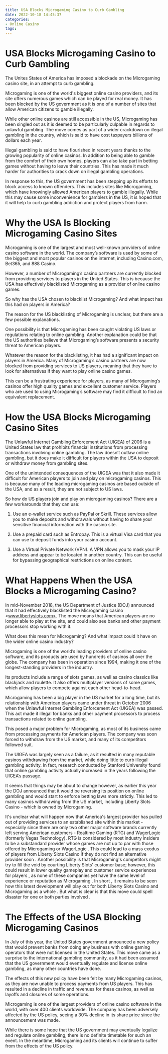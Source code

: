 ```yaml
---
title: USA Blocks Microgaming Casino to Curb Gambling
date: 2022-10-18 14:45:37
categories:
- Online Casino
tags:
---
```



#  USA Blocks Microgaming Casino to Curb Gambling

The Unites States of America has imposed a blockade on the Microgaming casino site, in an attempt to curb gambling.

Microgaming is one of the world's biggest online casino providers, and its site offers numerous games which can be played for real money. It has been blocked by the US government as it is one of a number of sites that allow American citizens to gamble illegally.

While other online casinos are still accessible in the US, Microgaming has been singled out as it is deemed to be particularly culpable in regards to unlawful gambling. The move comes as part of a wider crackdown on illegal gambling in the country, which is said to have cost taxpayers billions of dollars each year.

Illegal gambling is said to have flourished in recent years thanks to the growing popularity of online casinos. In addition to being able to gamble from the comfort of their own homes, players can also take part in betting games without having to leave their countries. This has made it much harder for authorities to crack down on illegal gambling operations.

In response to this, the US government has been stepping up its efforts to block access to known offenders. This includes sites like Microgaming, which have knowingly allowed American players to gamble illegally. While this may cause some inconvenience for gamblers in the US, it is hoped that it will help to curb gambling addiction and protect players from harm.

#  Why the USA Is Blocking Microgaming Casino Sites

Microgaming is one of the largest and most well-known providers of online casino software in the world. The company’s software is used by some of the biggest and most popular casinos on the internet, including Casino.com, Bet365, and 888 Casino.

However, a number of Microgaming’s casino partners are currently blocked from providing services to players in the United States. This is because the USA has effectively blacklisted Microgaming as a provider of online casino games.

So why has the USA chosen to blacklist Microgaming? And what impact has this had on players in America?

The reason for the US blacklisting of Microgaming is unclear, but there are a few possible explanations.

One possibility is that Microgaming has been caught violating US laws or regulations relating to online gambling. Another explanation could be that the US authorities believe that Microgaming’s software presents a security threat to American players.

Whatever the reason for the blacklisting, it has had a significant impact on players in America. Many of Microgaming’s casino partners are now blocked from providing services to US players, meaning that they have to look for alternatives if they want to play online casino games.

This can be a frustrating experience for players, as many of Microgaming’s casinos offer high quality games and excellent customer service. Players who are used to using Microgaming’s software may find it difficult to find an equivalent replacement.

#  How the USA Blocks Microgaming Casino Sites

The Unlawful Internet Gambling Enforcement Act (UIGEA) of 2006 is a United States law that prohibits financial institutions from processing transactions involving online gambling. The law doesn’t outlaw online gambling, but it does make it difficult for players within the USA to deposit or withdraw money from gambling sites.

One of the unintended consequences of the UIGEA was that it also made it difficult for American players to join and play on microgaming casinos. This is because many of the leading microgaming casinos are based outside of the USA, and as a result, they are not subject to US laws.

So how do US players join and play on microgaming casinos? There are a few workarounds that they can use:

1) Use an e-wallet service such as PayPal or Skrill. These services allow you to make deposits and withdrawals without having to share your sensitive financial information with the casino site.

2) Use a prepaid card such as Entropay. This is a virtual Visa card that you can use to deposit funds into your casino account.

3) Use a Virtual Private Network (VPN). A VPN allows you to mask your IP address and appear to be located in another country. This can be useful for bypassing geographical restrictions on online content.

#  What Happens When the USA Blocks a Microgaming Casino?

In mid-November 2018, the US Department of Justice (DOJ) announced that it had effectively blacklisted the Microgaming casino <www.libertyslots.com>. The move means that American players are no longer able to play at the site, and could also see banks and other payment processors stop working with it.

What does this mean for Microgaming? And what impact could it have on the wider online casino industry?

Microgaming is one of the world’s leading providers of online casino software, and its products are used by hundreds of casinos all over the globe. The company has been in operation since 1994, making it one of the longest-standing providers in the industry.

Its products include a range of slots games, as well as casino classics like blackjack and roulette. It also offers multiplayer versions of some games, which allow players to compete against each other head-to-head.

Microgaming has been a big player in the US market for a long time, but its relationship with American players came under threat in October 2006 when the Unlawful Internet Gambling Enforcement Act (UIGEA) was passed. This act made it illegal for banks and other payment processors to process transactions related to online gambling.

This posed a major problem for Microgaming, as most of its business came from processing payments for American players. The company was soon forced to withdraw from the US market, and many of its competitors followed suit.

The UIGEA was largely seen as a failure, as it resulted in many reputable casinos withdrawing from the market, while doing little to curb illegal gambling activity. In fact, research conducted by Stanford University found that online gambling activity actually increased in the years following the UIGEA’s passage.

It seems that things may be about to change however, as earlier this year the DOJ announced that it would be reversing its position on online gambling and would start to enforce betting laws more strictly. This led to many casinos withdrawing from the US market, including Liberty Slots Casino - which is owned by Microgaming.


  It's unclear what will happen now that America's largest provider has pulled out of providing services to an established site within this market - especially since there are only two other major software brands currently left serving American customers - Realtime Gaming (RTG) and WagerLogic (formerly Vegas Technology). RTG is considered by most industry insiders to be a substandard provider whose games are not up to par with those offered by Microgaming or WagerLogic . This could lead to a mass exodus of players from Liberty Slots Casino if they do not find an alternative provider soon . Another possibility is that Microgaming's competitors might try to fill the void by courting Liberty Slots' customer base; however, this could result in lower quality gameplay and customer service experiences for players , as none of these companies yet have the same level of experience or reputation as Microgaming . In short , it remains to be seen how this latest development will play out for both Liberty Slots Casino and Microgaming as a whole . But what is clear is that this move could spell disaster for one or both parties involved .

#  The Effects of the USA Blocking Microgaming Casinos

In July of this year, the United States government announced a new policy that would prevent banks from doing any business with online gaming operators that were not licensed in the United States. This move came as a surprise to the international gambling community, as it had been assumed that the US government would eventually regulate and license online gambling, as many other countries have done.

The effects of this new policy have been felt by many Microgaming casinos, as they are now unable to process payments from US players. This has resulted in a decline in traffic and revenues for these casinos, as well as layoffs and closures of some operations.

Microgaming is one of the largest providers of online casino software in the world, with over 400 clients worldwide. The company has been adversely affected by the US policy, seeing a 30% decline in its share price since the announcement was made.

While there is some hope that the US government may eventually legalize and regulate online gambling, there is no definite timetable for such an event. In the meantime, Microgaming and its clients will continue to suffer from the effects of the US policy.
